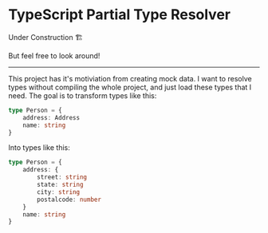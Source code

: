 # TypeScript Partial Type Resolver

Under Construction 🏗

But feel free to look around!

---------------------

This project has it's motiviation from creating mock data. I want to resolve types without compiling the whole project, and just load these types that I need. The goal is to transform types like this:

```ts
type Person = {
	address: Address
	name: string
}
```

Into types like this:

```ts
type Person = {
	address: {
		street: string
		state: string 
		city: string
		postalcode: number
	}
	name: string
}
```